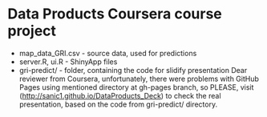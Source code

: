 Data Products Coursera course project
=====================
 * map_data_GRI.csv - source data, used for predictions
 * server.R, ui.R - ShinyApp files
 * gri-predict/ - folder, containing the code for slidify presentation
Dear reviewer from Coursera, unfortunately, there were problems with GitHub Pages
using mentioned directory at gh-pages branch, so 
PLEASE, visit (http://sanic1.github.io/DataProducts_Deck) to check the real presentation, 
based on the code from gri-predict/ directory.
